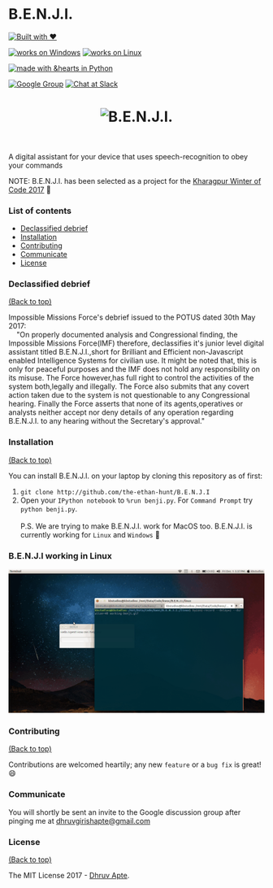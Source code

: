 # B.E.N.J.I.

[![Built with ❤](https://forthebadge.com/images/badges/built-with-love.svg)](https://forthebadge.com/#)

[![works on Windows](https://img.shields.io/badge/works%20on-Windows-blue.svg)](http://shields.io/#your-badge)
[![works on Linux](https://img.shields.io/badge/works%20on-Linux-orange.svg)](http://shields.io/#your-badge)

[![made with &hearts in Python](https://img.shields.io/badge/made%20with%20%E2%9D%A4%20in-Python-red.svg)](http://shields.io/#your-badge)

[![Google Group](https://img.shields.io/badge/-Google%20Group-lightgrey.svg)](https://groups.google.com/forum/#!forum/benji-discussion)
[![Chat at Slack](https://img.shields.io/badge/chat-on%20slack-green.svg?style=flat)](https://join.slack.com/t/benjispace/shared_invite/enQtMjgwOTc4ODE1Nzk2LTE1OGY4MjFlMGVhNWQ2NTRiOTRjMTE5OTFmZDBjNGViZGYwYmI3M2M4ZWJmNjIxYTc5MDFhZjczYTIzNDk2NTE)


<h1 align="center">
	<img width="400" src="https://raw.githubusercontent.com/the-ethan-hunt/B.E.N.J.I./master/benji1.ico" alt="B.E.N.J.I.">
	<br>
	<br>
</h1>

A digital assistant for your device that uses speech-recognition to obey your commands

NOTE: B.E.N.J.I. has been selected as a project for the [Kharagpur Winter of Code 2017](https://kwoc.kossiitkgp.in/) :tada:

### List of contents

- [Declassified debrief](#declassified-debrief)
- [Installation](#installation)
- [Contributing](#contributing)
- [Communicate](#communicate)
- [License](#license)

### Declassified debrief 

[(Back to top)](#list-of-contents)

<p>Impossible Missions Force's debrief issued to the POTUS dated 30th May 2017:<br>
&nbsp;&nbsp;&nbsp; "On properly documented analysis and Congressional finding, the Impossible Missions Force(IMF) therefore, declassifies it's junior level digital assistant titled B.E.N.J.I.,short for Brilliant and Efficient non-Javascript enabled Intelligence Systems for civilian use. It might be noted that, this is only for peaceful purposes and the IMF does not hold any responsibility on its misuse. The Force however,has full right to control the activities of the system both,legally and illegally. The Force also submits that any covert action taken due to the system is not questionable to any Congressional hearing. Finally the Force asserts that none of its agents,operatives or analysts neither accept nor deny details of any operation regarding B.E.N.J.I. to any hearing without the Secretary's approval."
</p>

### Installation

[(Back to top)](#list-of-contents)

You can install B.E.N.J.I. on your laptop by cloning this repository as of first:
1. `git clone http://github.com/the-ethan-hunt/B.E.N.J.I`
2. Open your `IPython notebook` to `%run benji.py`. For `Command Prompt` try `python benji.py`. <br><br>
P.S. We are trying to make B.E.N.J.I. work for MacOS too. B.E.N.J.I. is currently working for `Linux` and `Windows` :tada:

### B.E.N.J.I working in Linux
![Working in Linux](working-benji.gif) 

### Contributing

[(Back to top)](#list-of-contents)

Contributions are welcomed heartily; any new `feature` or a `bug fix` is great! :smile: <br>

### Communicate

You will shortly be sent an invite to the Google discussion group after pinging me at dhruvgirishapte@gmail.com

### License

[(Back to top)](#list-of-contents)

The MIT License 2017 - [Dhruv Apte](http://github.com/the-ethan-hunt/).


